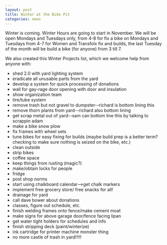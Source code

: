 ```yaml
---
layout: post
title: Winter at the Bike Pit
categories: news
---
```


Winter is coming. Winter Hours are going to start in November. We will be open Mondays and Tuesdays only, from 4-8 for fix a bike on Mondays and Tuesdays from 4-7 for Women and Transfolx fix and builds, the last Tuesday of the month will be build a bike (for anyone) from 3 till 7.

We also created this Winter Projects list, which we welcome help from anyone with:

- shed 2.0 with yard lighting system
- eradicate all unusable parts from the yard
- develop a system for quick processing of donations
- wall for gay-rage door opening with door and insulation
- show organization team  
- tire/tube system
- remove trash but not gravel to dumpster--richard is bottom lining this
- remove thorn plants from yard--richard also bottom lining
- get scrap metal out of yard--sam can bottom line this by talking to scrappin adam
- make a bike snow plow  
- fix frames with wheel sets  
- tune bikes for easy fixing for builds (maybe build prep is a better term? checking to make sure nothing is seized on the bike, etc.)  
- clean outside  
- strip bikes  
- coffee space  
- keep things from rusting (magic?)  
- make/obtain locks for people  
- fridge  
- post shop norms  
- start using chalkboard calendar-->get chalk markers  
- implement free grocery store/ free snacks for all!  
- drainage for yard  
- call dave bower about donations  
- classes, figure out schedule, etc.  
- finish welding frames onto fence/make cement moat  
- make signs for above garage door/fence facing lipan  
- get water tight holders for schedules and info  
- finish stripping deck (paint/winterize)  
- ink cartridge for printer machine monster thing  
- no more castle of trash in yard!!!!!  


<span class="icon-heart"></span>
